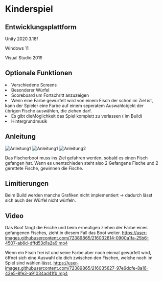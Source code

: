 # Kinderspiel
 
## Entwicklungsplattform
Unity 2020.3.18f

Windows 11

Visual Studio 2019

## Optionale Funktionen
<li> Verschiedene Screens

<li> Besonderer Würfel

<li> Scoreboard um Fortschritt anzuzeigen

<li> Wenn eine Farbe gewürfelt wird von einem Fisch der schon im Ziel ist, kann der Spieler eine Farbe auf einem seperatem Auswahlobjekt der übrigen Fische auswählen, die ziehen darf.

<li> Es gibt dieMöglichkeit das Spiel komplett zu verlassen ( im Build)
 
<li> Hintergrundmusik

## Anleitung
![Anleitung1](https://user-images.githubusercontent.com/72389865/215975185-5c17a078-fac8-471e-a716-8a75ee8ced73.jpg)
![Anleitung1](https://user-images.githubusercontent.com/72389865/215975260-a03e0dee-a4e6-49bb-bdf2-15381d565fce.jpg)
![Anleitung2](https://user-images.githubusercontent.com/72389865/215975305-9b16b9dd-0e02-408a-a6c5-77c8df6586bd.jpg)

Das Fischerboot muss ins Ziel gefahren werden, sobald es einen Fisch gefangen hat. Wenn es unentschieden steht also 2 Gefangene Fische und 2 gerettete Fische, gewinnen die Fische.

## Limitierungen

Beim Build werden manche Grafiken nicht implementiert -> dadurch lässt sich auch der Würfel nicht würfeln.
 
## Video
Das Boot fängt die Fische und beim erneutigen ziehen der Farbe eines gefangenen Fisches, zieht in diesem Fall das Boot weiter.
https://user-images.githubusercontent.com/72389865/216032814-0900a1fa-25b6-4507-ab6d-dffd53d1a2a9.mp4


 
 
Wenn ein Fisch frei ist und seine Farbe aber noch einmal gewürfelt wird, öffnet sich eine Auswahl die dich zwischen den Fischen, welche noch im Spiel sind wählen lässt.
https://user-images.githubusercontent.com/72389865/216035627-97e6dcfe-8a16-43e5-8fe3-a91034ad41fb.mp4




